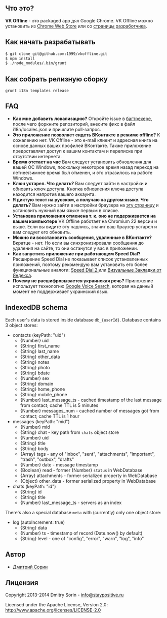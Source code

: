 ## Что это?
**VK Offline** - это packaged app дял Google Chrome. VK Offline можно установить из [Chrome Web Store](https://chrome.google.com/webstore/detail/vkontakte-offline/jinklgkideaicpdgmomlckebafjfibjk) или со [страницы разработчика](http://staypositive.ru/vkofflineapp-promo).

## Как начать разрабатывать
```bash
$ git clone git@github.com:1999/vkoffline.git
$ npm install
$ ./node_modules/.bin/grunt
```

## Как собрать релизную сборку
`grunt i18n templates release`

## FAQ
 * **Как мне добавить локализацию?**
Откройте issue в [багтрекере](https://github.com/1999/vkoffline/issues?sort=created&state=open), после чего форкните репозиторий, внесите фикс в файл i18n/locales.json и пришлите pull-запрос.
 * **Это приложение позволяет сидеть ВКонтакте в режиме offline?**
К сожалению нет. VK Offline - это e-mail клиент и адресная книга на основе данных ваших профилей ВКонтакте. Также приложение предоставляет доступ к вашим контактам и переписке при отсутствии интернета.
 * **Время отстает на час**
Вам следует установить обновления для вашей ОС Windows, поскольку некоторое время назад переход на летнее/зимнее время был отменен, и это отразилось на работе Windows.
 * **Ключ устарел. Что делать?**
Вам следует зайти в настройки и обновить ключ доступа. Кнопка обновления ключа доступа находится напротив вашего аккаунта.
 * **Я диктую текст на русском, а получаю на другом языке. Что делать?**
Вам нужно зайти в настройки браузера на [эту страницу](chrome://settings/languages) и установить нужный вам языке первым в списке.
 * **Установка приложения отменена т. к. оно не подерживается на вашем компьютере**
VK Offline работает на Chromium 22 версии и выше. Если вы видите эту надпись, значит ваш браузер устарел и вам следует его обновить.
 * **Можно ли восстановить сообщения, удаленные в ВКонтакте?**
Вкратце - нет. Но если вы синхронизировали сообщения до удаления на сайте, то они останутся у вас в приложении.
 * **Как запустить приложение при работающем Speed Dial?**
Расширение Speed Dial не показывает список установленных приложений, поэтому рекомендую вам установить его более функциональные аналоги: [Speed Dial 2 ](https://chrome.google.com/webstore/detail/speed-dial-2/jpfpebmajhhopeonhlcgidhclcccjcik)или [Визуальные Закладки от Яндекса](https://chrome.google.com/webstore/detail/pchfckkccldkbclgdepkaonamkignanh).
 * **Почему не расшифровывается украинская речь?**
Приложение использует технологию [Google Voice Search](http://en.wikipedia.org/wiki/Google_Voice_Search), которая на данный момент не поддерживает украинский язык.

## IndexedDB schema
Each user's data is stored inside database `db_{userId}`. Database contains 3 object stores:

 * contacts (keyPath: "uid")
   * {Number} uid
   * {String} first_name
   * {String} last_name
   * {String} other_data
   * {String} notes
   * {String} photo
   * {String} bdate
   * {Number} sex
   * {String} domain
   * {String} home_phone
   * {String} mobile_phone
   * {Number} last_message_ts - cached timestamp of the last message from contact; cache TTL is 5 minutes
   * {Number} messages_num - cached number of messages got from contact; cache TTL is 1 hour
 * messages (keyPath: "mid")
   * {Number} mid
   * {String} chat - key path from `chats` object store
   * {Number} uid
   * {String} title
   * {String} body
   * {Array} tags - any of "inbox", "sent", "attachments", "important", "trash", "outbox", "drafts"
   * {Number} date - message timestamp
   * {Boolean} read - former {Number} `status` in WebDatabase
   * {Array} attachments - former serialized property in WebDatabase
   * {Object} other_data - former serialized property in WebDatabase
 * chats (keyPath: "id")
   * {String} id
   * {String} title
   * {Number} last_message_ts - servers as an index

There's also a special database `meta` with (currently) only one object store:

 * log (autoIncrement: true)
   * {String} data
   * {Number} ts - timestamp of record (Date.now() by default)
   * {String} level - one of "config", "error", "warn", "log", "info"

## Автор

 * [Дмитрий Сорин](http://www.staypositive.ru)

## Лицензия

Copyright 2013-2014 Dmitry Sorin - info@staypositive.ru

Licensed under the Apache License, Version 2.0: http://www.apache.org/licenses/LICENSE-2.0
